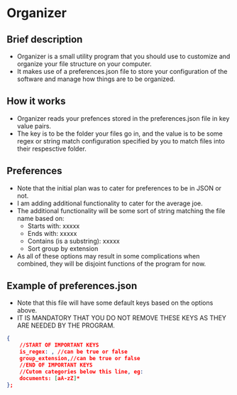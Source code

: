 # Organizer
## Brief description
- Organizer is a small utility program that you should use to customize and organize your file structure on your computer.
- It makes use of a preferences.json file to store your configuration of the software and manage how things are to be organized.

## How it works
- Organizer reads your prefences stored in the preferences.json file in key value pairs.
- The key is to be the folder your files go in, and the value is to be some regex or string match configuration specified by you to match files into their respesctive folder.

## Preferences
- Note that the initial plan was to cater for preferences to be in JSON or not.
- I am adding additional functionality to cater for the average joe.
- The additional functionality will be some sort of string matching the file name based on:
    - Starts with: xxxxx
    - Ends with: xxxxx
    - Contains (is a substring): xxxxx
    - Sort group by extension
- As all of these options may result in some complications when combined, they will be disjoint functions of the program for now.

## Example of preferences.json
- Note that this file will have some default keys based on the options above.
- IT IS MANDATORY THAT YOU DO NOT REMOVE THESE KEYS AS THEY ARE NEEDED BY THE PROGRAM.
```json
{
    //START OF IMPORTANT KEYS
    is_regex: , //can be true or false
    group_extension,//can be true or false
    //END OF IMPORTANT KEYS
    //Cutom categories below this line, eg:
    documents: [aA-zZ]*
};
```